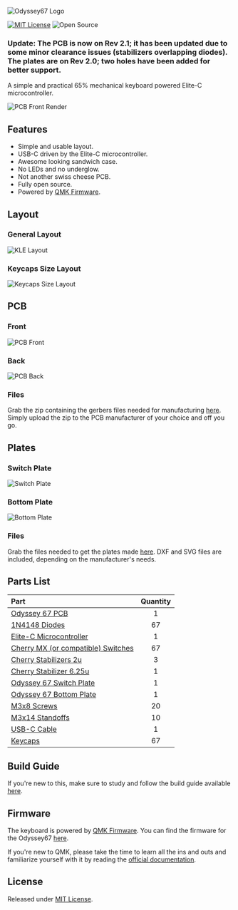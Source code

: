 ![Odyssey67 Logo](https://i.imgur.com/8HvarXz.png)

 [![MIT License](https://img.shields.io/badge/license-MIT-blue)](https://github.com/aureliengmichaud/Odyssey67/blob/master/LICENSE)
 ![Open Source](https://img.shields.io/badge/open_source-yes-brightgreen)

 ### Update: The PCB is now on Rev 2.1; it has been updated due to some minor clearance issues (stabilizers overlapping diodes). The plates are on Rev 2.0; two holes have been added for better support.

 A simple and practical 65% mechanical keyboard powered Elite-C microcontroller.

 ![PCB Front Render](https://i.imgur.com/4Ekcaup.png)

## Features

 * Simple and usable layout.
 * USB-C driven by the Elite-C microcontroller.
 * Awesome looking sandwich case.
 * No LEDs and no underglow.
 * Not another swiss cheese PCB.
 * Fully open source.
 * Powered by [QMK Firmware](https://github.com/qmk/qmk_firmware).

## Layout

### General Layout

 ![KLE Layout](https://i.imgur.com/f4VOBou.png)

### Keycaps Size Layout

 ![Keycaps Size Layout](https://i.imgur.com/bor1luP.png)

## PCB

### Front

 ![PCB Front](https://i.imgur.com/EMjjPsy.png)

### Back

 ![PCB Back](https://i.imgur.com/RfOzqZC.png)

### Files

 Grab the zip containing the gerbers files needed for manufacturing [here](https://github.com/aureliengmichaud/Odyssey67/blob/master/Odyssey67-Gerbers-Rev21.zip). Simply upload the zip to the PCB manufacturer of your choice and off you go.

## Plates

### Switch Plate

 ![Switch Plate](https://i.imgur.com/L6NuyFb.png)

### Bottom Plate

 ![Bottom Plate](https://i.imgur.com/laIwWEt.png)

### Files

 Grab the files needed to get the plates made [here](https://github.com/aureliengmichaud/Odyssey67/tree/master/Plates). DXF and SVG files are included, depending on the manufacturer's needs.

## Parts List

 Part  |  Quantity
 :----  |  :--------:
 [Odyssey 67 PCB](https://github.com/aureliengmichaud/Odyssey67/blob/master/Gerbers.zip)  |  1
 [1N4148 Diodes](https://candykeys.com/product/fairchild-semiconductor-diode-1n4148-pack-of-100)  |  67
 [Elite-C Microcontroller](https://splitkb.com/collections/keyboard-parts/products/elite-c-rev3-microcontroller)  |  1
 [Cherry MX (or compatible) Switches](https://candykeys.com/category:switches/brand:cherry)  |  67
 [Cherry Stabilizers 2u](https://candykeys.com/product/original-cherry-2u-pcb-stabilizer)  |  3
 [Cherry Stabilizer 6.25u](https://candykeys.com/product/official-cherry-mx-stabiliser-6-25u)  |  1
 [Odyssey 67 Switch Plate](https://github.com/aureliengmichaud/Odyssey67/tree/master/Plates)  |  1
 [Odyssey 67 Bottom Plate](https://github.com/aureliengmichaud/Odyssey67/tree/master/Plates)  |  1
 [M3x8 Screws](https://www.ebay.fr/sch/i.html?_odkw=m3x8+screws&_osacat=0&_from=R40&_trksid=m570.l1313&_nkw=m3+screws&_sacat=0)  |  20
 [M3x14 Standoffs](https://www.ebay.fr/sch/i.html?_odkw=m3+screws&_osacat=0&_from=R40&_trksid=m570.l1313&_nkw=m3+standoffs&_sacat=0)  |  10
 [USB-C Cable](https://candykeys.com/product/black-nylon-usb-c-cable-1m)  | 1
 [Keycaps](https://www.aliexpress.com/wholesale?catId=0&initiative_id=SB_20200426114303&SearchText=keycaps)  |  67

## Build Guide

 If you're new to this, make sure to study and follow the build guide available [here](https://github.com/aureliengmichaud/Odyssey67/blob/master/BUILD_GUIDE.md).

## Firmware

 The keyboard is powered by [QMK Firmware](https://github.com/qmk/qmk_firmware). You can find the firmware for the Odyssey67 [here](https://github.com/aureliengmichaud/qmk_firmware/tree/master/keyboards/aureliengmichaud/odyssey67).

 If you're new to QMK, please take the time to learn all the ins and outs and familiarize yourself with it by reading the [official documentation](https://docs.qmk.fm/#/).

## License

 Released under [MIT License](https://github.com/aureliengmichaud/Odyssey67/blob/master/LICENSE).
